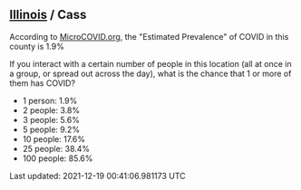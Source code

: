 
## [Illinois](/united-states/illinois) / Cass

According to [MicroCOVID.org](http://microcovid.org),
the "Estimated Prevalence" of COVID in this county is 1.9%

If you interact with a certain number of people in this location
(all at once in a group, or spread out across the day), what is the chance that
1 or more of them has COVID?

- 1 person: 1.9%
- 2 people: 3.8%
- 3 people: 5.6%
- 5 people: 9.2%
- 10 people: 17.6%
- 25 people: 38.4%
- 100 people: 85.6%

Last updated: 2021-12-19 00:41:06.981173 UTC

